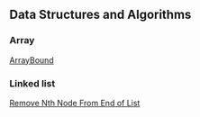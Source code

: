 ## Data Structures and Algorithms

### Array
[ArrayBound](/Array/数组越界.md)

### Linked list  

[Remove Nth Node From End of List](/Linked%20list/移除链表倒数第N个节点.md)
